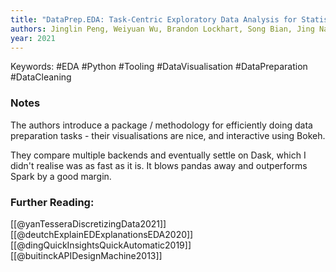 ```yaml
---
title: "DataPrep.EDA: Task-Centric Exploratory Data Analysis for Statistical Modeling in Python"
authors: Jinglin Peng, Weiyuan Wu, Brandon Lockhart, Song Bian, Jing Nathan Yan, Linghao Xu, Zhixuan Chi, Jeffrey M. Rzeszotarski, Jiannan Wang
year: 2021
---
```


Keywords: #EDA #Python #Tooling #DataVisualisation #DataPreparation #DataCleaning 

### Notes 

The authors introduce a package / methodology for efficiently doing data preparation tasks - their visualisations are nice, and interactive using Bokeh. 

They compare multiple backends and eventually settle on Dask, which I didn't realise was as fast as it is. It blows pandas away and outperforms Spark by a good margin. 

### Further Reading:
[[@yanTesseraDiscretizingData2021]]
[[@deutchExplainEDExplanationsEDA2020]]
[[@dingQuickInsightsQuickAutomatic2019]]
[[@buitinckAPIDesignMachine2013]]

